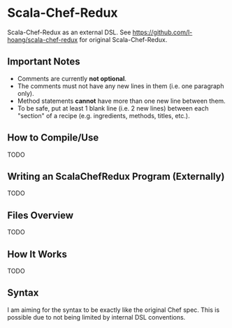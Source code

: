 # Scala-Chef-Redux

Scala-Chef-Redux as an external DSL. See 
https://github.com/l-hoang/scala-chef-redux
for original Scala-Chef-Redux.

## Important Notes

* Comments are currently **not optional**.
* The comments must not have any new lines in them (i.e. one paragraph only).
* Method statements **cannot** have more than one new line between them.
* To be safe, put at least 1 blank line (i.e. 2 new lines) between each "section"
of a recipe (e.g. ingredients, methods, titles, etc.).

## How to Compile/Use

TODO

## Writing an ScalaChefRedux Program (Externally)

TODO

## Files Overview

TODO

## How It Works 

TODO

## Syntax

I am aiming for the syntax to be exactly like the original Chef
spec. This is possible due to not being limited by internal DSL
conventions.
